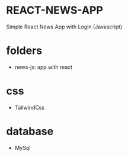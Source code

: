 # REACT-NEWS-APP
Simple React News App with Login (Javascript)

# folders

  - news-js: app with react

# css

  - TailwindCss

# database

  - MySql

